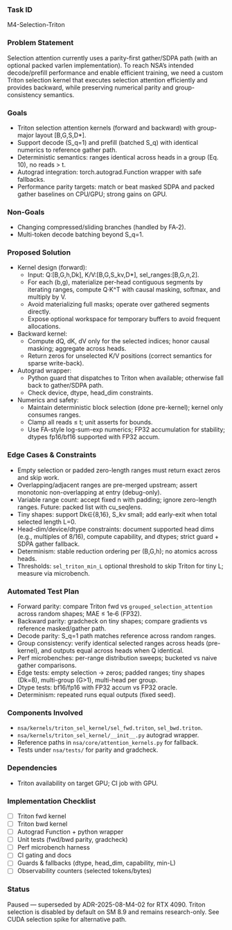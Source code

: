 ### Task ID
M4-Selection-Triton

### Problem Statement
Selection attention currently uses a parity-first gather/SDPA path (with an optional packed varlen implementation). To reach NSA’s intended decode/prefill performance and enable efficient training, we need a custom Triton selection kernel that executes selection attention efficiently and provides backward, while preserving numerical parity and group-consistency semantics.

### Goals
- Triton selection attention kernels (forward and backward) with group-major layout [B,G,S,D*].
- Support decode (S_q=1) and prefill (batched S_q) with identical numerics to reference gather path.
- Deterministic semantics: ranges identical across heads in a group (Eq. 10), no reads > t.
- Autograd integration: torch.autograd.Function wrapper with safe fallbacks.
- Performance parity targets: match or beat masked SDPA and packed gather baselines on CPU/GPU; strong gains on GPU.

### Non-Goals
- Changing compressed/sliding branches (handled by FA‑2).
- Multi-token decode batching beyond S_q=1.

### Proposed Solution
- Kernel design (forward):
  - Input: Q:[B,G,h,Dk], K/V:[B,G,S_kv,D*], sel_ranges:[B,G,n,2].
  - For each (b,g), materialize per-head contiguous segments by iterating ranges, compute Q·K^T with causal masking, softmax, and multiply by V.
  - Avoid materializing full masks; operate over gathered segments directly.
  - Expose optional workspace for temporary buffers to avoid frequent allocations.
- Backward kernel:
  - Compute dQ, dK, dV only for the selected indices; honor causal masking; aggregate across heads.
  - Return zeros for unselected K/V positions (correct semantics for sparse write-back).
- Autograd wrapper:
  - Python guard that dispatches to Triton when available; otherwise fall back to gather/SDPA path.
  - Check device, dtype, head_dim constraints.
- Numerics and safety:
  - Maintain deterministic block selection (done pre-kernel); kernel only consumes ranges.
  - Clamp all reads ≤ t; unit asserts for bounds.
  - Use FA-style log-sum-exp numerics; FP32 accumulation for stability; dtypes fp16/bf16 supported with FP32 accum.

### Edge Cases & Constraints
- Empty selection or padded zero-length ranges must return exact zeros and skip work.
- Overlapping/adjacent ranges are pre-merged upstream; assert monotonic non-overlapping at entry (debug-only).
- Variable range count: accept fixed n with padding; ignore zero-length ranges. Future: packed list with cu_seqlens.
- Tiny shapes: support Dk∈{8,16}, S_kv small; add early-exit when total selected length L=0.
- Head-dim/device/dtype constraints: document supported head dims (e.g., multiples of 8/16), compute capability, and dtypes; strict guard + SDPA gather fallback.
- Determinism: stable reduction ordering per (B,G,h); no atomics across heads.
- Thresholds: `sel_triton_min_L` optional threshold to skip Triton for tiny L; measure via microbench.

### Automated Test Plan
- Forward parity: compare Triton fwd vs `grouped_selection_attention` across random shapes; MAE ≤ 1e‑6 (FP32).
- Backward parity: gradcheck on tiny shapes; compare gradients vs reference masked/gather path.
- Decode parity: S_q=1 path matches reference across random ranges.
- Group consistency: verify identical selected ranges across heads (pre-kernel), and outputs equal across heads when Q identical.
- Perf microbenches: per-range distribution sweeps; bucketed vs naive gather comparisons.
- Edge tests: empty selection → zeros; padded ranges; tiny shapes (Dk=8), multi-group (G>1), multi-head per group.
- Dtype tests: bf16/fp16 with FP32 accum vs FP32 oracle.
- Determinism: repeated runs equal outputs (fixed seed).

### Components Involved
- `nsa/kernels/triton_sel_kernel/sel_fwd.triton`, `sel_bwd.triton`.
- `nsa/kernels/triton_sel_kernel/__init__.py` autograd wrapper.
- Reference paths in `nsa/core/attention_kernels.py` for fallback.
- Tests under `nsa/tests/` for parity and gradcheck.

### Dependencies
- Triton availability on target GPU; CI job with GPU.

### Implementation Checklist
- [ ] Triton fwd kernel
- [ ] Triton bwd kernel
- [ ] Autograd Function + python wrapper
- [ ] Unit tests (fwd/bwd parity, gradcheck)
- [ ] Perf microbench harness
- [ ] CI gating and docs
- [ ] Guards & fallbacks (dtype, head_dim, capability, min-L)
- [ ] Observability counters (selected tokens/bytes)

### Status
Paused — superseded by ADR-2025-08-M4-02 for RTX 4090. Triton selection is disabled by default on SM 8.9 and remains research-only. See CUDA selection spike for alternative path.
